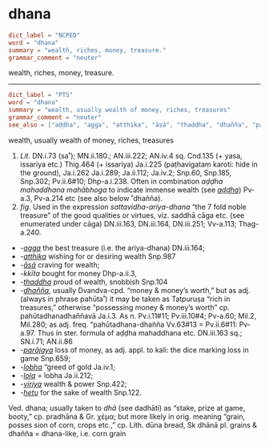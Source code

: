 # dhana

``` toml
dict_label = "NCPED"
word = "dhana"
summary = "wealth, riches, money, treasure."
grammar_comment = "neuter"
```

wealth, riches, money, treasure.

--------------------

``` toml
dict_label = "PTS"
word = "dhana"
summary = "wealth, usually wealth of money, riches, treasures"
grammar_comment = "neuter"
see_also = ["aḍḍha", "agga", "atthika", "āsā", "thaddha", "dhañña", "parājaya", "lobha", "lola", "viriya", "hetu"]
```

wealth, usually wealth of money, riches, treasures

1. *Lit.* DN.i.73 (sa˚); MN.ii.180.; AN.iii.222; AN.iv.4 sq. Cnd.135 (\+ yasa, issariya etc.) Thig.464 (\+ issariya) Ja.i.225 (paṭhavigataṃ karoti: hide in the ground), Ja.i.262 Ja.i.289; Ja.ii.112; Ja.iv.2; Snp.60, Snp.185, Snp.302; Pv.ii.6#10; Dhp\-a.i.238. Often in combination *aḍḍha mahaddhana mahābhoga* to indicate immense wealth (see *[aḍḍha](aḍḍha.md)*) Pv\-a.3, Pv\-a.214 etc (see also below ˚dhañña).
2. *fig.* Used in the expression *sattavidha\-ariya\-dhana* “the 7 fold noble treasure” of the good qualities or virtues, viz. saddhā cāga etc. (see enumerated under cāga) DN.iii.163, DN.iii.164, DN.iii.251; Vv\-a.113; Thag\-a.240.

* *\-[agga](agga.md)* the best treasure (i.e. the ariya\-dhana) DN.iii.164;
* *\-[atthika](atthika.md)* wishing for or desiring wealth Snp.987
* *\-[āsā](āsā.md)* craving for wealth;
* *\-kkīta* bought for money Dhp\-a.ii.3,
* *\-[thaddha](thaddha.md)* proud of wealth, snobbish Snp.104
* *\-[dhañña](dhañña.md)*, usually Dvandva\-cpd. “money & money’s worth,” but as adj. (always in phrase pahūta˚) it may be taken as Tatpuruṣa “rich in treasures,” otherwise “possessing money & money’s worth” cp. pahūtadhanadhaññavā Ja.i.3. As n. Pv.i.11#11; Pv.iii.10#4; Pv\-a.60; Mil.2, Mil.280; as adj. freq. “pahūtadhana\-dhañña Vv.63#13 = Pv.ii.6#11: Pv\-a.97. Thus in ster. formula of aḍḍha mahaddhana etc. DN.iii.163 sq.; SN.i.71; AN.ii.86
* *\-[parājaya](parājaya.md)* loss of money, as adj. appl. to kali: the dice marking loss in game Snp.659;
* *\-[lobha](lobha.md)* “greed of gold Ja.iv.1;
* *\-[lola](lola.md)* = lobha Ja.ii.212;
* *\-[viriya](viriya.md)* wealth & power Snp.422;
* *\-[hetu](hetu.md)* for the sake of wealth Snp.122.

Ved. dhana; usually taken to *dhā* (see dadhāti) as “stake, prize at game, booty,” cp. pradhāna & Gr. χέμα; but more likely in orig. meaning “grain, posses sion of corn, crops etc.,” cp. Lith. dūna bread, Sk dhānā pl. grains & dhañña = dhana\-like, i.e. corn grain

